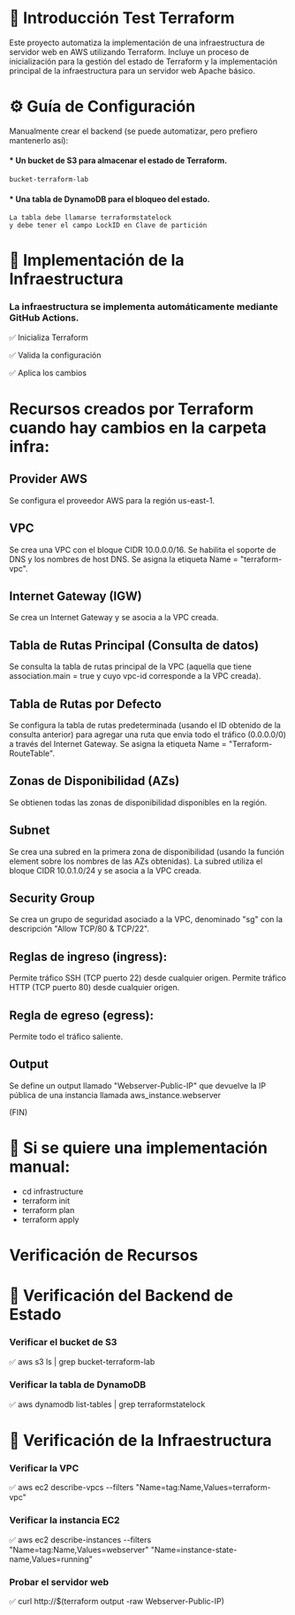 # 📌 Introducción Test Terraform 

Este proyecto automatiza la implementación de una infraestructura de servidor web en AWS utilizando Terraform. Incluye un proceso de inicialización para la gestión del estado de Terraform y la implementación principal de la infraestructura para un servidor web Apache básico.

# ⚙️ Guía de Configuración

Manualmente crear el backend (se puede automatizar, pero prefiero mantenerlo así):

#### * Un bucket de S3 para almacenar el estado de Terraform.
    bucket-terraform-lab

#### * Una tabla de DynamoDB para el bloqueo del estado. 
    La tabla debe llamarse terraformstatelock
    y debe tener el campo LockID en Clave de partición

# 🔹 Implementación de la Infraestructura

### La infraestructura se implementa automáticamente mediante GitHub Actions.

✅ Inicializa Terraform

✅ Valida la configuración

✅ Aplica los cambios

# Recursos creados por Terraform cuando hay cambios en la carpeta infra:
## Provider AWS

Se configura el proveedor AWS para la región us-east-1.

## VPC
Se crea una VPC con el bloque CIDR 10.0.0.0/16.
Se habilita el soporte de DNS y los nombres de host DNS.
Se asigna la etiqueta Name = "terraform-vpc".

## Internet Gateway (IGW)

Se crea un Internet Gateway y se asocia a la VPC creada.

## Tabla de Rutas Principal (Consulta de datos)

Se consulta la tabla de rutas principal de la VPC (aquella que tiene association.main = true y cuyo vpc-id corresponde a la VPC creada).

## Tabla de Rutas por Defecto

Se configura la tabla de rutas predeterminada (usando el ID obtenido de la consulta anterior) para agregar una ruta que envía todo el tráfico (0.0.0.0/0) a través del Internet Gateway.
Se asigna la etiqueta Name = "Terraform-RouteTable".

## Zonas de Disponibilidad (AZs)
Se obtienen todas las zonas de disponibilidad disponibles en la región.

## Subnet
Se crea una subred en la primera zona de disponibilidad (usando la función element sobre los nombres de las AZs obtenidas).
La subred utiliza el bloque CIDR 10.0.1.0/24 y se asocia a la VPC creada.

## Security Group
Se crea un grupo de seguridad asociado a la VPC, denominado "sg" con la descripción "Allow TCP/80 & TCP/22".

## Reglas de ingreso (ingress):
Permite tráfico SSH (TCP puerto 22) desde cualquier origen.
Permite tráfico HTTP (TCP puerto 80) desde cualquier origen.

## Regla de egreso (egress):
Permite todo el tráfico saliente.

## Output
Se define un output llamado "Webserver-Public-IP" que devuelve la IP pública de una instancia llamada aws_instance.webserver


(FIN) 

# 🔹 Si se quiere una implementación manual:

* cd infrastructure
* terraform init
* terraform plan
* terraform apply


# Verificación de Recursos

# 🔹 Verificación del Backend de Estado

### Verificar el bucket de S3
✅ aws s3 ls | grep bucket-terraform-lab

### Verificar la tabla de DynamoDB
✅ aws dynamodb list-tables | grep terraformstatelock

# 🔹  Verificación de la Infraestructura

### Verificar la VPC
✅ aws ec2 describe-vpcs --filters "Name=tag:Name,Values=terraform-vpc"

### Verificar la instancia EC2
✅ aws ec2 describe-instances --filters "Name=tag:Name,Values=webserver" "Name=instance-state-name,Values=running"

### Probar el servidor web
✅ curl http://$(terraform output -raw Webserver-Public-IP)
